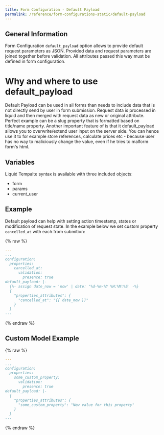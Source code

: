 ```yaml
---
title: Form Configuration - Default Payload
permalink: /reference/form-configurations-static/default-payload
---
```


## General Information

Form Configuration `default_payload` option allows to provide default request parameters
as JSON. Provided data and request parameters are joined together
before validation. All attributes passed this way must be defined in form configuration.

# Why and where to use default_payload

Default Payload can be used in all forms than needs to include data that is not directly send by user in form submission. Request data is processed in liquid and then merged with request data as new or original attribute. Perfect example can be a slug property that is formatted based on title/name property. Another important feature of is that it default_payload allows you to overwrite/extend user input on the server side. You can hence use it to for example store references, calculate prices etc - because user has no way to maliciously change the value, even if he tries to malform form's html.

## Variables

Liquid Tempalte syntax is available with three included objects:

* form
* params
* current_user

## Example

Default payload can help with setting action timestamp, states or modification of request state.
In the example below we set custom property `cancelled_at` with each from submition:

{% raw %}
```yml
---
...
configuration:
  properties:
    cancelled_at:
      validation:
        presence: true
default_payload: |-
  {%- assign date_now = 'now' | date: '%d-%m-%Y %H:%M:%S' -%}
  {
    "properties_attributes": {
      "cancelled_at": "{{ date_now }}"
    }
  }
---
```
{% endraw %}

## Custom Model Example

{% raw %}
```yml
---
...
configuration:
  properties:
    some_custom_property:
      validation:
        presence: true
default_payload: |-
  {
    "properties_attributes": {
      "some_custom_property": "New value for this property"
    }
  }
---
```
{% endraw %}

